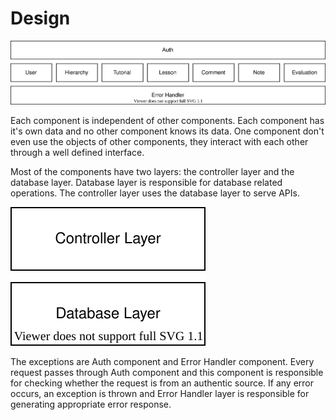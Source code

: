 
# Design
![](docs/be_design.svg)

Each component is independent of other components. Each component has it's own data and no other component knows its data. 
One component don't even use the objects of other components, they interact with each other through a well defined interface.

Most of the components have two layers: the controller layer and the database layer. Database layer is responsible for database related operations. 
The controller layer uses the database layer to serve APIs. 

![](docs/be_module_design.svg)

The exceptions are Auth component and Error Handler component. Every request passes through Auth component and this component is responsible for
checking whether the request is from an authentic source. If any error occurs, an exception is thrown and Error Handler layer is responsible for 
generating appropriate error response. 
